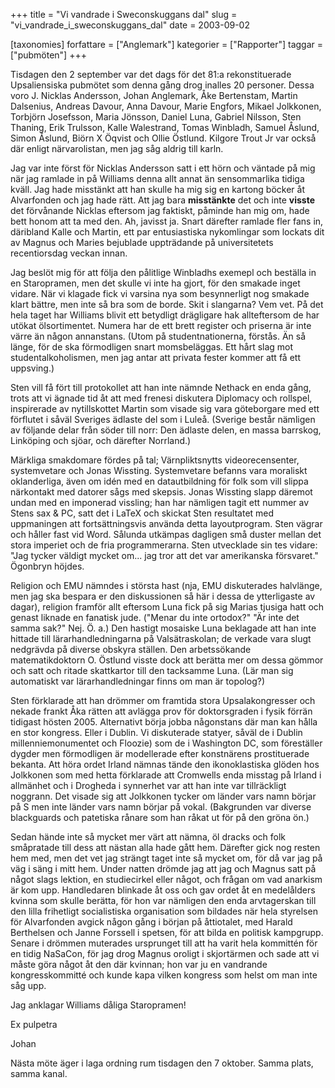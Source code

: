 +++
title = "Vi vandrade i Sweconskuggans dal"
slug = "vi_vandrade_i_sweconskuggans_dal"
date = 2003-09-02

[taxonomies]
forfattare = ["Anglemark"]
kategorier = ["Rapporter"]
taggar = ["pubmöten"]
+++

Tisdagen den 2 september var det dags för det 81:a rekonstituerade Upsaliensiska pubmötet som denna gång drog inalles 20 personer. Dessa voro J. Nicklas Andersson, Johan Anglemark, Åke Bertenstam, Martin Dalsenius, Andreas Davour, Anna Davour, Marie Engfors, Mikael Jolkkonen, Torbjörn Josefsson, Maria Jönsson, Daniel Luna, Gabriel Nilsson, Sten Thaning, Erik Trulsson, Kalle Walestrand, Tomas Winbladh, Samuel Åslund, Simon Åslund, Biörn X Öqvist och Ollie Östlund. Kilgore Trout Jr var också där enligt närvarolistan, men jag såg aldrig till karln.

<!-- more -->

Jag var inte först för Nicklas Andersson satt i ett hörn och väntade på mig när jag ramlade in på Williams denna allt annat än sensommarlika tidiga kväll. Jag hade misstänkt att han skulle ha mig sig en kartong böcker åt Alvarfonden och jag hade rätt. Att jag bara <strong>misstänkte</strong> det och inte <strong>visste</strong> det förvånande Nicklas eftersom jag faktiskt, påminde han mig om, hade bett honom att ta med den. Ah, javisst ja. Snart därefter ramlade fler fans in, däribland Kalle och Martin, ett par entusiastiska nykomlingar som lockats dit av Magnus och Maries bejublade uppträdande på universitetets recentiorsdag veckan innan.

Jag beslöt mig för att följa den pålitlige Winbladhs exemepl och beställa in en Staropramen, men det skulle vi inte ha gjort, för den smakade inget vidare. När vi klagade fick vi varsina nya som besynnerligt nog smakade klart bättre, men inte så bra som de borde. Skit i slangarna? Vem vet. På det hela taget har Williams blivit ett betydligt drägligare hak allteftersom de har utökat ölsortimentet. Numera har de ett brett register och priserna är inte värre än någon annanstans. (Utom på studentnationerna, förstås. Än så länge, för de ska förmodligen snart momsbeläggas. Ett hårt slag mot studentalkoholismen, men jag antar att privata fester kommer att få ett uppsving.)

Sten vill få fört till protokollet att han inte nämnde Nethack en enda gång, trots att vi ägnade tid åt att med frenesi diskutera Diplomacy och rollspel, inspirerade av nytillskottet Martin som visade sig vara göteborgare med ett förflutet i såväl Sveriges ädlaste del som i Luleå. (Sverige består nämligen av följande delar från söder till norr: Den ädlaste delen, en massa barrskog, Linköping och sjöar, och därefter Norrland.)

Märkliga smakdomare fördes på tal; Värnpliktsnytts videorecensenter, systemvetare och Jonas Wissting. Systemvetare befanns vara moraliskt oklanderliga, även om idén med en datautbildning för folk som vill slippa närkontakt med datorer sågs med skepsis. Jonas Wissting slapp däremot undan med en imponerad vissling; han har nämligen tagit ett nummer av Stens sax & PC, satt det i LaTeX och skickat Sten resultatet med uppmaningen att fortsättningsvis använda detta layoutprogram. Sten vägrar och håller fast vid Word. Sålunda utkämpas dagligen små duster mellan det stora imperiet och de fria programmerarna. Sten utvecklade sin tes vidare: "Jag tycker väldigt mycket om... jag tror att det var amerikanska försvaret." Ögonbryn höjdes.

Religion och EMU nämndes i största hast (nja, EMU diskuterades halvlänge, men jag ska bespara er den diskussionen så här i dessa de ytterligaste av dagar), religion framför allt eftersom Luna fick på sig Marias tjusiga hatt och genast liknade en fanatisk jude. ("Menar du inte ortodox?" "Är inte det samma sak?" Nej. Ö. a.) Den hastigt mosaiske Luna beklagade att han inte hittade till lärarhandledningarna på Valsätraskolan; de verkade vara slugt nedgrävda på diverse obskyra ställen. Den arbetssökande matematikdoktorn O. Östlund visste dock att berätta mer om dessa gömmor och satt och ritade skattkartor till den tacksamme Luna. (Lär man sig automatiskt var lärarhandledningar finns om man är topolog?)

Sten förklarade att han drömmer om framtida stora Upsalakongresser och nekade frankt Åka rätten att avlägga prov för doktorsgraden i fysik förrän tidigast hösten 2005. Alternativt börja jobba någonstans där man kan hålla en stor kongress. Eller i Dublin. Vi diskuterade statyer, såväl de i Dublin millenniemonumentet och Floozie) som de i Washington DC, som föreställer dygder men förmodligen är modellerade efter konstnärens prostituerade bekanta. Att höra ordet Irland nämnas tände den ikonoklastiska glöden hos Jolkkonen som med hetta förklarade att Cromwells enda misstag på Irland i allmänhet och i Drogheda i synnerhet var att han inte var tillräckligt noggrann. Det visade sig att Jolkkonen tycker om länder vars namn börjar på S men inte länder vars namn börjar på vokal. (Bakgrunden var diverse blackguards och patetiska rånare som han råkat ut för på den gröna ön.)

Sedan hände inte så mycket mer värt att nämna, öl dracks och folk småpratade till dess att nästan alla hade gått hem. Därefter gick nog resten hem med, men det vet jag strängt taget inte så mycket om, för då var jag på väg i säng i mitt hem. Under natten drömde jag att jag och Magnus satt på något slags lektion, en studiecirkel eller något, och frågan om vad anarkism är kom upp. Handledaren blinkade åt oss och gav ordet åt en medelålders kvinna som skulle berätta, för hon var nämligen den enda arvtagerskan till den lilla frihetligt socialistiska organisation som bildades när hela styrelsen för Alvarfonden avgick någon gång i början på åttiotalet, med Harald Berthelsen och Janne Forssell i spetsen, för att bilda en politisk kampgrupp. Senare i drömmen muterades ursprunget till att ha varit hela kommittén för en tidig NaSaCon, för jag drog Magnus oroligt i skjortärmen och sade att vi måste göra något åt den där kvinnan; hon var ju en vandrande kongresskommitté och kunde kapa vilken kongress som helst om
man inte såg upp.

Jag anklagar Williams dåliga Staropramen!

Ex pulpetra

Johan

Nästa möte äger i laga ordning rum tisdagen den 7 oktober. Samma plats, samma kanal.
